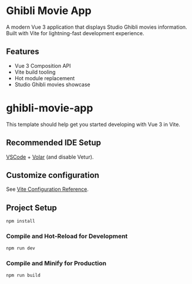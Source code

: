 # Ghibli Movie App

A modern Vue 3 application that displays Studio Ghibli movies information. Built with Vite for lightning-fast development experience.

## Features
- Vue 3 Composition API
- Vite build tooling
- Hot module replacement
- Studio Ghibli movies showcase
  
# ghibli-movie-app

This template should help get you started developing with Vue 3 in Vite.

## Recommended IDE Setup

[VSCode](https://code.visualstudio.com/) + [Volar](https://marketplace.visualstudio.com/items?itemName=Vue.volar) (and disable Vetur).

## Customize configuration

See [Vite Configuration Reference](https://vite.dev/config/).

## Project Setup

```sh
npm install
```

### Compile and Hot-Reload for Development

```sh
npm run dev
```

### Compile and Minify for Production

```sh
npm run build
```
